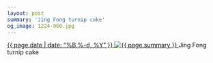 ```yaml
---
layout: post
summary: 'Jing Fong turnip cake'
og_image: 1224-960.jpg
---
```


<p>
 <time>
  <a href="/1224">
   {{ page.date | date: "%B %-d, %Y" }}
  </a>
 </time>
 <a href="/1224">
  <img alt="{{ page.summary }}" sizes="(min-width: 700px) 50vw, calc(100vw - 2rem)" src="{{ site.assets_url }}/1224-480.jpg" srcset="{{ site.assets_url }}/1224-240.jpg 240w, {{ site.assets_url }}/1224-480.jpg 480w, {{ site.assets_url }}/1224-720.jpg 720w, {{ site.assets_url }}/1224-960.jpg 960w"/>
 </a>
 <span>
  Jing Fong turnip cake
 </span>
</p>
